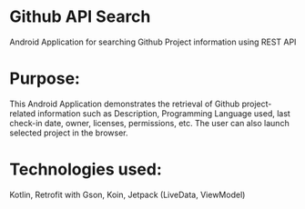 # Github API Search
Android Application for searching Github Project information using REST API

# Purpose:
This Android Application demonstrates the retrieval of Github project-related information such as Description, Programming Language used, last check-in date, owner, licenses, permissions, etc.  The user can also launch selected project in the browser.

# Technologies used:
Kotlin,
Retrofit with Gson,
Koin,
Jetpack (LiveData, ViewModel)
